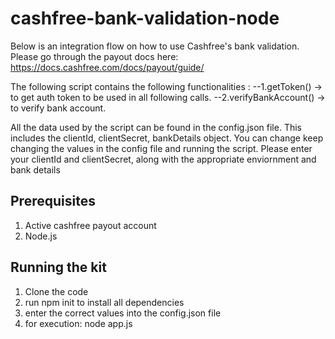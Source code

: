 # cashfree-bank-validation-node

Below is an integration flow on how to use Cashfree's bank validation.
Please go through the payout docs here: https://docs.cashfree.com/docs/payout/guide/

The following script contains the following functionalities :
    --1.getToken() -> to get auth token to be used in all following calls.
    --2.verifyBankAccount() -> to verify bank account.


All the data used by the script can be found in the config.json file. This includes the clientId, clientSecret, bankDetails object.
You can change keep changing the values in the config file and running the script.
Please enter your clientId and clientSecret, along with the appropriate enviornment and bank details

## Prerequisites

1. Active cashfree payout account
2. Node.js


## Running the kit

1. Clone the code
2. run npm init to install all dependencies
3. enter the correct values into the config.json file
4. for execution: node app.js

